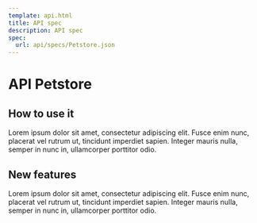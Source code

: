 ```yaml
---
template: api.html
title: API spec
description: API spec
spec:
  url: api/specs/Petstore.json
---
```


# API Petstore

## How to use it

Lorem ipsum dolor sit amet, consectetur adipiscing elit.
Fusce enim nunc, placerat vel rutrum ut, tincidunt imperdiet sapien.
Integer mauris nulla, semper in nunc in, ullamcorper porttitor odio. 

## New features

Lorem ipsum dolor sit amet, consectetur adipiscing elit.
Fusce enim nunc, placerat vel rutrum ut, tincidunt imperdiet sapien.
Integer mauris nulla, semper in nunc in, ullamcorper porttitor odio. 

